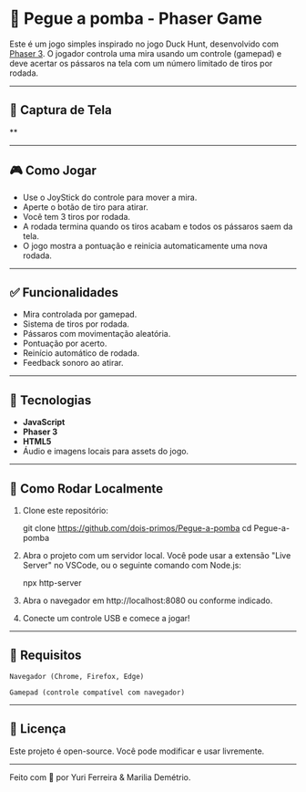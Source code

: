 # 🎯 Pegue a pomba - Phaser Game

Este é um jogo simples inspirado no jogo Duck Hunt, desenvolvido com [Phaser 3](https://phaser.io/phaser3). O jogador controla uma mira usando um controle (gamepad) e deve acertar os pássaros na tela com um número limitado de tiros por rodada.

---

## 📸 Captura de Tela

**

---

## 🎮 Como Jogar

- Use o JoyStick do controle para mover a mira.
- Aperte o botão de tiro para atirar.
- Você tem 3 tiros por rodada.
- A rodada termina quando os tiros acabam e todos os pássaros saem da tela.
- O jogo mostra a pontuação e reinicia automaticamente uma nova rodada.

---

## ✅ Funcionalidades

- Mira controlada por gamepad.
- Sistema de tiros por rodada.
- Pássaros com movimentação aleatória.
- Pontuação por acerto.
- Reinício automático de rodada.
- Feedback sonoro ao atirar.

---

## 🧩 Tecnologias

- **JavaScript**
- **Phaser 3**
- **HTML5**
- Áudio e imagens locais para assets do jogo.

---

## 🚀 Como Rodar Localmente

1. Clone este repositório:
  
   git clone https://github.com/dois-primos/Pegue-a-pomba
   cd Pegue-a-pomba

2. Abra o projeto com um servidor local. Você pode usar a extensão "Live Server" no VSCode, ou o seguinte comando com Node.js:

   npx http-server

3. Abra o navegador em http://localhost:8080 ou conforme indicado.

4. Conecte um controle USB e comece a jogar!   

---

## 📌 Requisitos

    Navegador (Chrome, Firefox, Edge)

    Gamepad (controle compatível com navegador)

---

## 📜 Licença

Este projeto é open-source. Você pode modificar e usar livremente.

---

Feito com 💙 por Yuri Ferreira & Marilia Demétrio.
